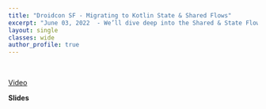 ```yaml
---
title: "Droidcon SF - Migrating to Kotlin State & Shared Flows"
excerpt: "June 03, 2022  - We’ll dive deep into the Shared & State Flow APIs."
layout: single
classes: wide
author_profile: true
---
```


<br/>

[Video](https://www.droidcon.com/2022/06/28/migrating-to-kotlin-state-shared-flows/)

**Slides**

<script async class="speakerdeck-embed" data-id="1a08677462cc413c8b8f5b7ed580e381" data-ratio="1.77777777777778" src="//speakerdeck.com/assets/embed.js"></script>
